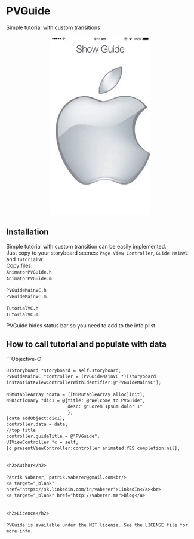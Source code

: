 # PVGuide
Simple tutorial with custom transitions


<p align="center">
  <img src="https://github.com/Vaberer/PVGuide/blob/master/demo.gif" />
</p>

<h2>Installation</h2>
Simple tutorial with custom transition can be easily implemented.
<br>
Just copy to your storyboard scenes: <code>Page View Controller</code>, <code>Guide MainVC</code> and <code>TutorialVC</code>
<br>
Copy files:<br>
<code>AnimatorPVGuide.h</code><br>
<code>AnimatorPVGuide.m</code><br>

<code>PVGuideMainVC.h</code><br>
<code>PVGuideMainVC.m</code><br>

<code>TutorialVC.h</code><br>
<code>TutorialVC.m</code><br>

PVGuide hides status bar so you need to add to the info.plist 

<h2>How to call tutorial and populate with data</h2>
```Objective-C


    UIStoryboard *storyboard = self.storyboard;
    PVGuideMainVC *controller = (PVGuideMainVC *)[storyboard instantiateViewControllerWithIdentifier:@"PVGuideMainVC"];
    
    NSMutableArray *data = [[NSMutableArray alloc]init];
    NSDictionary *dic1 = @{title: @"Welcome to PVGuide",
                           desc: @"Lorem Ipsum dolor 1"
                           };
    [data addObject:dic1];
    controller.data = data;
    //top title
    controller.guideTitle = @"PVGuide";
    UIViewController *c = self;
    [c presentViewController:controller animated:YES completion:nil];
```

<h2>Author</h2>

Patrik Vaberer, patrik.vaberer@gmail.com<br/>
<a target="_blank" href="https://sk.linkedin.com/in/vaberer">LinkedIn</a><br>
<a target="_blank" href="http://vaberer.me">Blog</a>


<h2>Licence</h2>

PVGuide is available under the MIT license. See the LICENSE file for more info.
